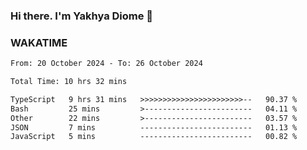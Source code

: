### Hi there. I'm Yakhya Diome 👋

### WAKATIME
<!--START_SECTION:waka-->

```txt
From: 20 October 2024 - To: 26 October 2024

Total Time: 10 hrs 32 mins

TypeScript   9 hrs 31 mins   >>>>>>>>>>>>>>>>>>>>>>>--   90.37 %
Bash         25 mins         >------------------------   04.11 %
Other        22 mins         >------------------------   03.57 %
JSON         7 mins          -------------------------   01.13 %
JavaScript   5 mins          -------------------------   00.82 %
```

<!--END_SECTION:waka-->
